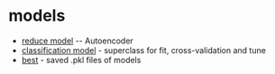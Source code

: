 # models

- [reduce model](/models/reduce_model.py) -- Autoencoder
- [classification model](/models/classification_model.py) - superclass for fit, cross-validation and tune
- [best](/models/best/) - saved .pkl files of models
